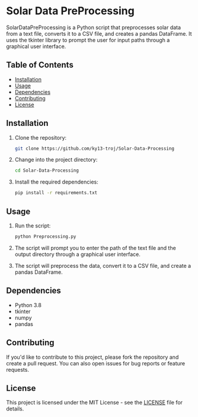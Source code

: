 # Solar Data PreProcessing

SolarDataPreProcessing is a Python script that preprocesses solar data from a text file, converts it to a CSV file, and creates a pandas DataFrame. It uses the tkinter library to prompt the user for input paths through a graphical user interface.

## Table of Contents

- [Installation](#installation)
- [Usage](#usage)
- [Dependencies](#dependencies)
- [Contributing](#contributing)
- [License](#license)

## Installation

1. Clone the repository:

    ```bash
    git clone https://github.com/ky13-troj/Solar-Data-Processing
    ```

2. Change into the project directory:

    ```bash
    cd Solar-Data-Processing
    ```

3. Install the required dependencies:

    ```bash
    pip install -r requirements.txt
    ```

## Usage

1. Run the script:

    ```bash
    python Preprocessing.py
    ```

2. The script will prompt you to enter the path of the text file and the output directory through a graphical user interface.

3. The script will preprocess the data, convert it to a CSV file, and create a pandas DataFrame.

## Dependencies

- Python 3.8
- tkinter
- numpy
- pandas

## Contributing

If you'd like to contribute to this project, please fork the repository and create a pull request. You can also open issues for bug reports or feature requests.

## License

This project is licensed under the MIT License - see the [LICENSE](LICENSE) file for details.
